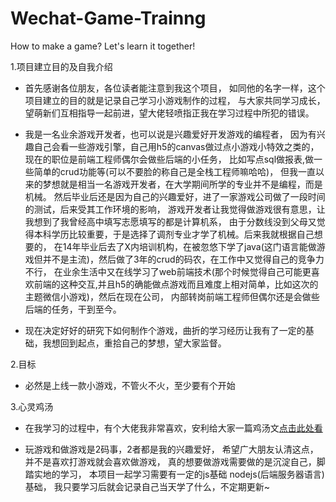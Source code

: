 # Wechat-Game-Trainng
How to make a game? Let's learn it together!

1.项目建立目的及自我介绍

* 首先感谢各位朋友，各位读者能注意到我这个项目，
    如同他的名字一样，这个项目建立的目的就是记录自己学习小游戏制作的过程，
    与大家共同学习成长，望萌新们互相指导一起前进，望大佬轻喷指正我在学习过程中所犯的错误。
   
* 我是一名业余游戏开发者，也可以说是兴趣爱好开发游戏的编程者，
    因为有兴趣自己会看一些游戏引擎，自己用h5的canvas做过点小游戏小特效之类的，
    现在的职位是前端工程师偶尔会做些后端的小任务，
    比如写点sql做报表,做一些简单的crud功能等(可以不要脸的称自己是全栈工程师嘛哈哈)，
    但我一直以来的梦想就是相当一名游戏开发者，在大学期间所学的专业并不是编程，而是机械。
    然后毕业后还是因为自己的兴趣爱好，进了一家游戏公司做了一段时间的测试，后来受其工作环境的影响，
    游戏开发者让我觉得做游戏很有意思，让我想到了我曾经高中填写志愿填写的都是计算机系，
    由于分数线没到父母又觉得本科学历比较重要，于是选择了调剂专业才学了机械。后来我就根据自己想要的，
    在14年毕业后去了X内培训机构，在被忽悠下学了java(这门语言能做游戏但并不是主流)，然后做了3年的crud的码农，在工作中又觉得自己的竞争力不行，
    在业余生活中又在线学习了web前端技术(那个时候觉得自己可能更喜欢前端的这种交互,并且h5的确能做点游戏而且难度上相对简单，比如这次的主题微信小游戏)，然后在现在公司，
    内部转岗前端工程师但偶尔还是会做些后端的任务，干到至今。
* 现在决定好好的研究下如何制作个游戏，曲折的学习经历让我有了一定的基础，我想回到起点，重拾自己的梦想，望大家监督。
    
2.目标

* 必然是上线一款小游戏，不管火不火，至少要有个开始

3.心灵鸡汤

* 在我学习的过程中，有个大佬我非常喜欢，安利给大家一篇鸡汤文[点击此处看](https://www.zhangxinxu.com/life/2019/03/study/)

* 玩游戏和做游戏是2码事，2者都是我的兴趣爱好，
    希望广大朋友认清这点，并不是喜欢打游戏就会喜欢做游戏，
    真的想要做游戏需要做的是沉淀自己，脚踏实地的学习，
    本项目一起学习需要有一定的js基础 nodejs(后端服务器语言)基础，
    我只要学习后就会记录自己当天学了什么，不定期更新~
    
    
    
